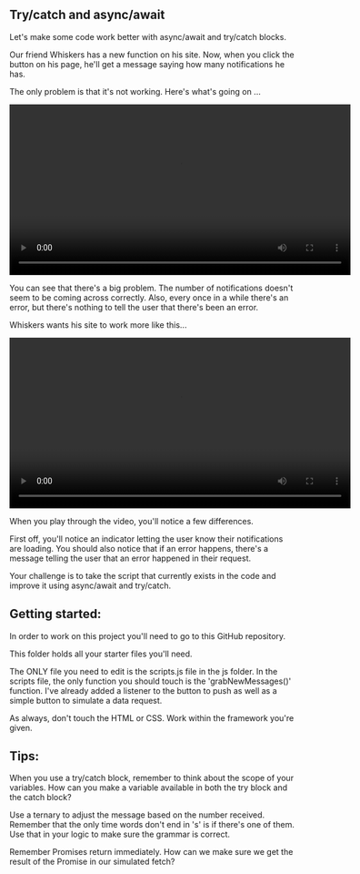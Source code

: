 **Try/catch and async/await**
---
Let's make some code work better with async/await and try/catch blocks.

Our friend Whiskers has a new function on his site. Now, when you click the button on his page, he'll get a message saying how many notifications he has.

The only problem is that it's not working. Here's what's going on ...

<video src='./images/no_aync_or_try_catch.mp4' width='600' controls></video>

You can see that there's a big problem. The number of notifications doesn't seem to be coming across correctly. Also, every once in a while there's an error, but there's nothing to tell the user that there's been an error.

Whiskers wants his site to work more like this...

<video src='./images/improved_try_catch.mp4' width='600' controls></video>

When you play through the video, you'll notice a few differences.

First off, you'll notice an indicator letting the user know their notifications are loading. You should also notice that if an error happens, there's a message telling the user that an error happened in their request.

Your challenge is to take the script that currently exists in the code and improve it using async/await and try/catch.

**Getting started:**
---
In order to work on this project you'll need to go to this GitHub repository.

This folder holds all your starter files you'll need.

The ONLY file you need to edit is the scripts.js file in the js folder. In the scripts file, the only function you should touch is the 'grabNewMessages()' function. I've already added a listener to the button to push as well as a simple button to simulate a data request.

As always, don't touch the HTML or CSS. Work within the framework you're given.

**Tips:**
---
When you use a try/catch block, remember to think about the scope of your variables. How can you make a variable available in both the try block and the catch block?

Use a ternary to adjust the message based on the number received. Remember that the only time words don't end in 's' is if there's one of them. Use that in your logic to make sure the grammar is correct.

Remember Promises return immediately. How can we make sure we get the result of the Promise in our simulated fetch?
